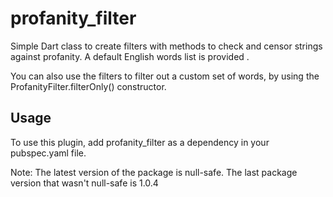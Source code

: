 # profanity_filter

 

Simple Dart class to create filters with
methods to check and censor strings against
profanity. A default English words list is
provided .

You can also use the filters to filter out a
custom set of words, by using the 
ProfanityFilter.filterOnly() 
constructor.

## Usage
To use this plugin, add profanity_filter 
as a dependency in your pubspec.yaml file.

Note: The latest version of the package 
is null-safe. The last package version 
that wasn't null-safe is 1.0.4
